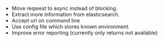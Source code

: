 - Move reqwest to async instead of blocking.
- Extract more information from elasticsearch.
- Accept url on command line
- Use config file which stores known environment
- Improve error reporting (currently only returns not available)
